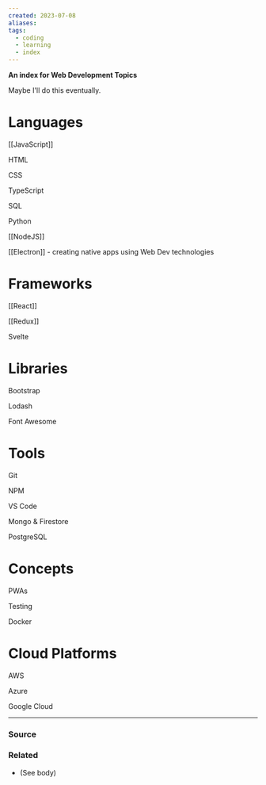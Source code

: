 ```yaml
---
created: 2023-07-08
aliases: 
tags:
  - coding
  - learning
  - index
---
```

**An index for Web Development Topics**

Maybe I'll do this eventually. 

# Languages

[[JavaScript]] 

HTML

CSS

TypeScript

SQL

Python

[[NodeJS]] 

[[Electron]] - creating native apps using Web Dev technologies

# Frameworks

[[React]] 

[[Redux]] 

Svelte

# Libraries

Bootstrap

Lodash

Font Awesome 

# Tools

Git 

NPM

VS Code

Mongo & Firestore

PostgreSQL

# Concepts

PWAs

Testing

Docker

# Cloud Platforms

AWS

Azure

Google Cloud

****
### Source

### Related
- (See body)